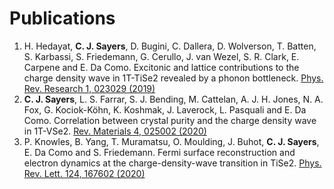 <h1> Publications </h1>

<ol>
  <li>H. Hedayat, <b>C. J. Sayers</b>, D. Bugini, C. Dallera, D. Wolverson, T. Batten, S. Karbassi, S. Friedemann, G. Cerullo, J. van Wezel, S. R. Clark, E. Carpene and E. Da Como. Excitonic and lattice contributions to the charge density wave in 1T-TiSe2 revealed by a phonon bottleneck. <a href="https://doi.org/10.1103/PhysRevResearch.1.023029">Phys. Rev. Research 1, 023029 (2019)</a></li>
  <li><b>C. J. Sayers</b>, L. S. Farrar, S. J. Bending, M. Cattelan, A. J. H. Jones, N. A. Fox, G. Kociok-Köhn, K. Koshmak, J. Laverock, L. Pasquali and E. Da Como. Correlation between crystal purity and the charge density wave in 1T-VSe2. <a href="https://doi.org/10.1103/PhysRevMaterials.4.025002">Rev. Materials 4, 025002 (2020)</a></li>
  <li>P. Knowles, B. Yang, T. Muramatsu, O. Moulding, J. Buhot, <b>C. J. Sayers</b>, E. Da Como and S. Friedemann. Fermi surface reconstruction and electron dynamics at the charge-density-wave transition in TiSe2. <a href="https://doi.org/10.1103/PhysRevLett.124.167602">Phys. Rev. Lett. 124, 167602 (2020)</a></li>
</ol>
